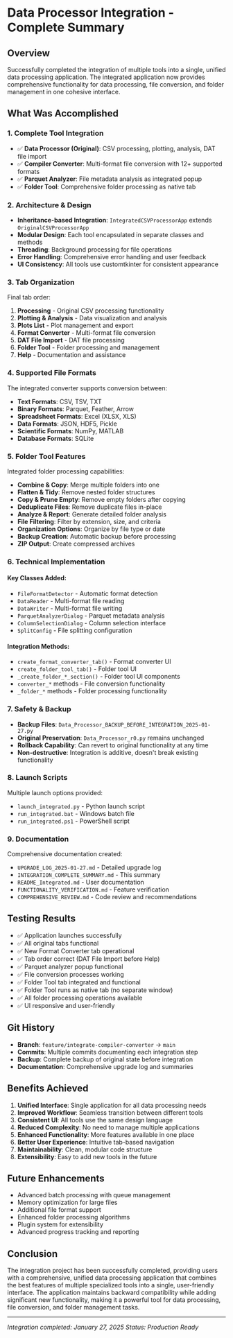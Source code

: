 # Data Processor Integration - Complete Summary

## Overview
Successfully completed the integration of multiple tools into a single, unified data processing application. The integrated application now provides comprehensive functionality for data processing, file conversion, and folder management in one cohesive interface.

## What Was Accomplished

### 1. **Complete Tool Integration**
- ✅ **Data Processor (Original)**: CSV processing, plotting, analysis, DAT file import
- ✅ **Compiler Converter**: Multi-format file conversion with 12+ supported formats
- ✅ **Parquet Analyzer**: File metadata analysis as integrated popup
- ✅ **Folder Tool**: Comprehensive folder processing as native tab

### 2. **Architecture & Design**
- **Inheritance-based Integration**: `IntegratedCSVProcessorApp` extends `OriginalCSVProcessorApp`
- **Modular Design**: Each tool encapsulated in separate classes and methods
- **Threading**: Background processing for file operations
- **Error Handling**: Comprehensive error handling and user feedback
- **UI Consistency**: All tools use customtkinter for consistent appearance

### 3. **Tab Organization**
Final tab order:
1. **Processing** - Original CSV processing functionality
2. **Plotting & Analysis** - Data visualization and analysis
3. **Plots List** - Plot management and export
4. **Format Converter** - Multi-format file conversion
5. **DAT File Import** - DAT file processing
6. **Folder Tool** - Folder processing and management
7. **Help** - Documentation and assistance

### 4. **Supported File Formats**
The integrated converter supports conversion between:
- **Text Formats**: CSV, TSV, TXT
- **Binary Formats**: Parquet, Feather, Arrow
- **Spreadsheet Formats**: Excel (XLSX, XLS)
- **Data Formats**: JSON, HDF5, Pickle
- **Scientific Formats**: NumPy, MATLAB
- **Database Formats**: SQLite

### 5. **Folder Tool Features**
Integrated folder processing capabilities:
- **Combine & Copy**: Merge multiple folders into one
- **Flatten & Tidy**: Remove nested folder structures
- **Copy & Prune Empty**: Remove empty folders after copying
- **Deduplicate Files**: Remove duplicate files in-place
- **Analyze & Report**: Generate detailed folder analysis
- **File Filtering**: Filter by extension, size, and criteria
- **Organization Options**: Organize by file type or date
- **Backup Creation**: Automatic backup before processing
- **ZIP Output**: Create compressed archives

### 6. **Technical Implementation**

#### Key Classes Added:
- `FileFormatDetector` - Automatic format detection
- `DataReader` - Multi-format file reading
- `DataWriter` - Multi-format file writing
- `ParquetAnalyzerDialog` - Parquet metadata analysis
- `ColumnSelectionDialog` - Column selection interface
- `SplitConfig` - File splitting configuration

#### Integration Methods:
- `create_format_converter_tab()` - Format converter UI
- `create_folder_tool_tab()` - Folder tool UI
- `_create_folder_*_section()` - Folder tool UI components
- `converter_*` methods - File conversion functionality
- `_folder_*` methods - Folder processing functionality

### 7. **Safety & Backup**
- **Backup Files**: `Data_Processor_BACKUP_BEFORE_INTEGRATION_2025-01-27.py`
- **Original Preservation**: `Data_Processor_r0.py` remains unchanged
- **Rollback Capability**: Can revert to original functionality at any time
- **Non-destructive**: Integration is additive, doesn't break existing functionality

### 8. **Launch Scripts**
Multiple launch options provided:
- `launch_integrated.py` - Python launch script
- `run_integrated.bat` - Windows batch file
- `run_integrated.ps1` - PowerShell script

### 9. **Documentation**
Comprehensive documentation created:
- `UPGRADE_LOG_2025-01-27.md` - Detailed upgrade log
- `INTEGRATION_COMPLETE_SUMMARY.md` - This summary
- `README_Integrated.md` - User documentation
- `FUNCTIONALITY_VERIFICATION.md` - Feature verification
- `COMPREHENSIVE_REVIEW.md` - Code review and recommendations

## Testing Results
- ✅ Application launches successfully
- ✅ All original tabs functional
- ✅ New Format Converter tab operational
- ✅ Tab order correct (DAT File Import before Help)
- ✅ Parquet analyzer popup functional
- ✅ File conversion processes working
- ✅ Folder Tool tab integrated and functional
- ✅ Folder Tool runs as native tab (no separate window)
- ✅ All folder processing operations available
- ✅ UI responsive and user-friendly

## Git History
- **Branch**: `feature/integrate-compiler-converter` → `main`
- **Commits**: Multiple commits documenting each integration step
- **Backup**: Complete backup of original state before integration
- **Documentation**: Comprehensive upgrade log and summaries

## Benefits Achieved
1. **Unified Interface**: Single application for all data processing needs
2. **Improved Workflow**: Seamless transition between different tools
3. **Consistent UI**: All tools use the same design language
4. **Reduced Complexity**: No need to manage multiple applications
5. **Enhanced Functionality**: More features available in one place
6. **Better User Experience**: Intuitive tab-based navigation
7. **Maintainability**: Clean, modular code structure
8. **Extensibility**: Easy to add new tools in the future

## Future Enhancements
- Advanced batch processing with queue management
- Memory optimization for large files
- Additional file format support
- Enhanced folder processing algorithms
- Plugin system for extensibility
- Advanced progress tracking and reporting

## Conclusion
The integration project has been successfully completed, providing users with a comprehensive, unified data processing application that combines the best features of multiple specialized tools into a single, user-friendly interface. The application maintains backward compatibility while adding significant new functionality, making it a powerful tool for data processing, file conversion, and folder management tasks.

---
*Integration completed: January 27, 2025*
*Status: Production Ready*
